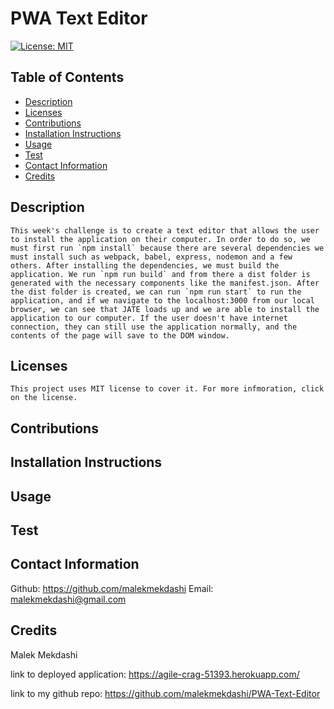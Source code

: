 # PWA Text Editor

  [![License: MIT](https://img.shields.io/badge/License-MIT-yellow.svg)](https://opensource.org/licenses/MIT)
  
  ## Table of Contents
  * [Description](#description)
  * [Licenses](#licenses)
  * [Contributions](#contributions)
  * [Installation Instructions](#installation)
  * [Usage](#usage)
  * [Test](#test)
  * [Contact Information](#Contact-Information)
  * [Credits](#credits)
  
  ## Description
    This week's challenge is to create a text editor that allows the user to install the application on their computer. In order to do so, we must first run `npm install` because there are several dependencies we must install such as webpack, babel, express, nodemon and a few others. After installing the dependencies, we must build the application. We run `npm run build` and from there a dist folder is generated with the necessary components like the manifest.json. After the dist folder is created, we can run `npm run start` to run the application, and if we navigate to the localhost:3000 from our local browser, we can see that JATE loads up and we are able to install the application to our computer. If the user doesn't have internet connection, they can still use the application normally, and the contents of the page will save to the DOM window.
  
  ## Licenses
    This project uses MIT license to cover it. For more infmoration, click on the license.

  ## Contributions
  

  ## Installation Instructions
  

  ## Usage
  

  ## Test
  

  ## Contact Information
  Github: https://github.com/malekmekdashi
  Email: malekmekdashi@gmail.com

  ## Credits
  Malek Mekdashi

link to deployed application: https://agile-crag-51393.herokuapp.com/

link to my github repo: https://github.com/malekmekdashi/PWA-Text-Editor